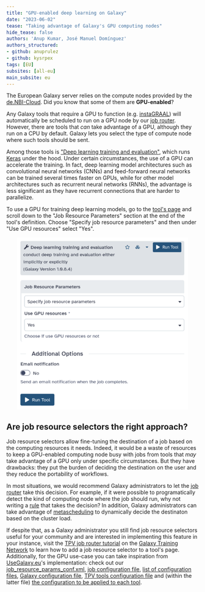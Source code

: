 ```yaml
---
title: "GPU-enabled deep learning on Galaxy"
date: "2023-06-02"
tease: "Taking advantage of Galaxy's GPU computing nodes"
hide_tease: false
authors: 'Anup Kumar, José Manuel Domínguez'
authors_structured:
- github: anuprulez
- github: kysrpex
tags: [EU]
subsites: [all-eu]
main_subsite: eu
---
```


The European Galaxy server relies on the compute nodes provided by the [de.NBI-Cloud](https://www.denbi.de/cloud). Did you know that some of them are **GPU-enabled**?

Any Galaxy tools that require a GPU to function (e.g. [instaGRAAL](https://usegalaxy.eu/?tool_id=toolshed.g2.bx.psu.edu%2Frepos%2Fbgruening%2Finstagraal%2Finstagraal%2F0.1.6%2Bgalaxy0&version=0.1.6%20galaxy0)) will automatically be scheduled to run on a GPU node by our [job router](https://galaxyproject.org/news/2023-05-08-tpv-switch/). However, there are tools that _can_ take advantage of a GPU, although they run on a CPU by default. Galaxy lets you select the type of compute node where such tools should be sent.

Among those tools is ["Deep learning training and evaluation"](https://usegalaxy.eu/?tool_id=toolshed.g2.bx.psu.edu%2Frepos%2Fbgruening%2Fkeras_train_and_eval%2Fkeras_train_and_eval%2F1.0.8.4&version=1.0.8.4), which runs [Keras](https://keras.io/) under the hood. Under certain circumstances, the use of a GPU can accelerate the training. In fact, deep learning model architectures such as convolutional neural networks (CNNs) and feed-forward neural networks can be trained several times faster on GPUs, while for other model architectures such as recurrent neural networks (RNNs), the advantage is less significant as they have recurrent connections that are harder to parallelize.

To use a GPU for training deep learning models, go to the [tool's page](https://usegalaxy.eu/?tool_id=toolshed.g2.bx.psu.edu%2Frepos%2Fbgruening%2Fkeras_train_and_eval%2Fkeras_train_and_eval%2F1.0.8.4&version=1.0.8.4) and scroll down to the "Job Resource Parameters" section at the end of the tool's definition. Choose "Specify job resource parameters" and then under "Use GPU resources" select "Yes".

<div style="text-align: center;">

<img src="selector.png" height="450" />

</div>

## Are job resource selectors the right approach?

Job resource selectors allow fine-tuning the destination of a job based on the computing resources it needs. Indeed, it would be a waste of resources to keep a GPU-enabled computing node busy with jobs from tools that _may_ take advantage of a GPU only under specific circumstances. But they have drawbacks: they put the burden of deciding the destination on the user and they reduce the portability of workflows.

In most situations, we would recommend Galaxy administrators to let the [job router](https://galaxyproject.org/news/2023-05-08-tpv-switch/) take this decision. For example, if it were possible to programatically detect the kind of computing node where the job should run, why not writing a [rule](https://total-perspective-vortex.readthedocs.io/en/latest/topics/tpv_by_example.html#rules) that takes the decision? In addition, Galaxy administrators can take advantage of [metascheduling](https://total-perspective-vortex.readthedocs.io/en/latest/topics/tpv_by_example.html#metascheduling) to dynamically decide the destinaton based on the cluster load.

If despite that, as a Galaxy administrator you still find job resource selectors useful for your community and are interested in implementing this feature in your instance, visit the [TPV job router tutorial](https://training.galaxyproject.org/training-material/topics/admin/tutorials/job-destinations/tutorial.html#job-resource-selectors) on the [Galaxy Training Network](https://training.galaxyproject.org/) to learn how to add a job resource selector to a tool's page. Additionally, for the GPU use-case you can take inspiration from [UseGalaxy.eu](https://usegalaxy.eu/)'s implementation: check out our [job_resource_params_conf.xml](https://github.com/usegalaxy-eu/infrastructure-playbook/blob/06823c5fed9a4e589b02d46d3a224baa78596929/files/galaxy/config/job_resource_params_conf.xml#L3-L6), [job configuration file](https://github.com/usegalaxy-eu/infrastructure-playbook/blob/06823c5fed9a4e589b02d46d3a224baa78596929/templates/galaxy/config/job_conf.yml#L465-L474), [list of configuration files](https://github.com/usegalaxy-eu/infrastructure-playbook/blob/06823c5fed9a4e589b02d46d3a224baa78596929/group_vars/sn06.yml#L516-L517), [Galaxy configuration file](https://github.com/usegalaxy-eu/infrastructure-playbook/blob/06823c5fed9a4e589b02d46d3a224baa78596929/group_vars/gxconfig.yml#L2180-L2186), [TPV tools configuration file](https://github.com/usegalaxy-eu/infrastructure-playbook/blob/06823c5fed9a4e589b02d46d3a224baa78596929/files/galaxy/tpv/tools.yml#L4-L12) and (within the latter file) [the configuration to be applied to each tool](https://github.com/usegalaxy-eu/infrastructure-playbook/blob/06823c5fed9a4e589b02d46d3a224baa78596929/files/galaxy/tpv/tools.yml#L63-L64).
